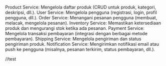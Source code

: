 Product Service: Mengelola daftar produk (CRUD untuk produk, kategori, deskripsi, dll.).
User Service: Mengelola pengguna (registrasi, login, profil pengguna, dll.).
Order Service: Menangani pesanan pengguna (membuat, melacak, mengelola pesanan).
Inventory Service: Memastikan ketersediaan produk dan mengurangi stok ketika ada pesanan.
Payment Service: Mengelola transaksi pembayaran (integrasi dengan berbagai metode pembayaran).
Shipping Service: Mengelola pengiriman dan status pengiriman produk.
Notification Service: Mengirimkan notifikasi email atau push ke pengguna (misalnya, pesanan terkirim, status pembayaran, dll.).

//test